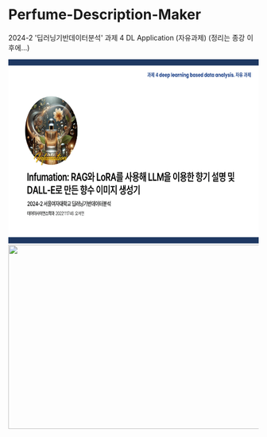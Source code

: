 # Perfume-Description-Maker
2024-2 '딥러닝기반데이터분석' 과제 4 DL Application (자유과제)
(정리는 종강 이후에...)
<p align="center">
  <img src="https://github.com/sohds/Perfume-Description-Maker/blob/main/readme-photos/intro.png"  width="700" height="370">
  <img src="https://github.com/sohds/Perfume-Description-Maker/blob/main/readme-photos/demo.gif"  width="700" height="370" >
</p>
